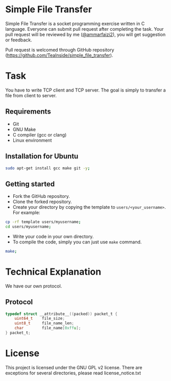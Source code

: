 
# Simple File Transfer

Simple File Transfer is a socket programming exercise written in C language.
Everyone can submit pull request after completing the task. Your pull request
will be reviewed by me ([@ammarfaizi2](https://github.com/ammarfaizi2)), you will get suggestion or feedback.

Pull request is welcomed through GitHub repository (https://github.com/TeaInside/simple_file_transfer).


# Task
You have to write TCP client and TCP server. The goal is simply to transfer a
file from client to server.


## Requirements
- Git
- GNU Make
- C compiler (gcc or clang)
- Linux environment


## Installation for Ubuntu
```sh
sudo apt-get install gcc make git -y;
```


## Getting started
- Fork the GitHub repository.
- Clone the forked repository.
- Create your directory by copying the template to `users/<your_username>`.
For example:
```sh
cp -rf template users/myusername;
cd users/myusername;
```
- Write your code in your own directory.
- To compile the code, simply you can just use `make` command.
```sh
make;
```


# Technical Explanation
We have our own protocol.

## Protocol
```c
typedef struct __attribute__((packed)) packet_t {
	uint64_t	file_size;
	uint8_t		file_name_len;
	char		file_name[0xffu];
} packet_t;
```


# License
This project is licensed under the GNU GPL v2 license. There are exceptions for
several directories, please read license_notice.txt
